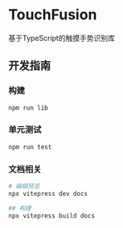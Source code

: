 # TouchFusion

基于TypeScript的触摸手势识别库

## 开发指南

### 构建

```bash
npm run lib
```

### 单元测试

```bash
npm run test
```

### 文档相关

```bash
# 编辑预览
npx vitepress dev docs

## 构建
npx vitepress build docs
```
